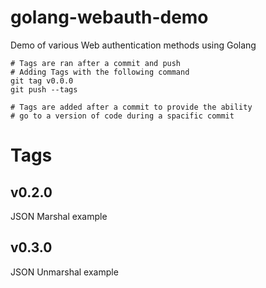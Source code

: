 # golang-webauth-demo
Demo of various Web authentication methods using Golang

```
# Tags are ran after a commit and push
# Adding Tags with the following command
git tag v0.0.0
git push --tags

# Tags are added after a commit to provide the ability 
# go to a version of code during a spacific commit
```

# Tags

## v0.2.0
JSON Marshal example

## v0.3.0
JSON Unmarshal example